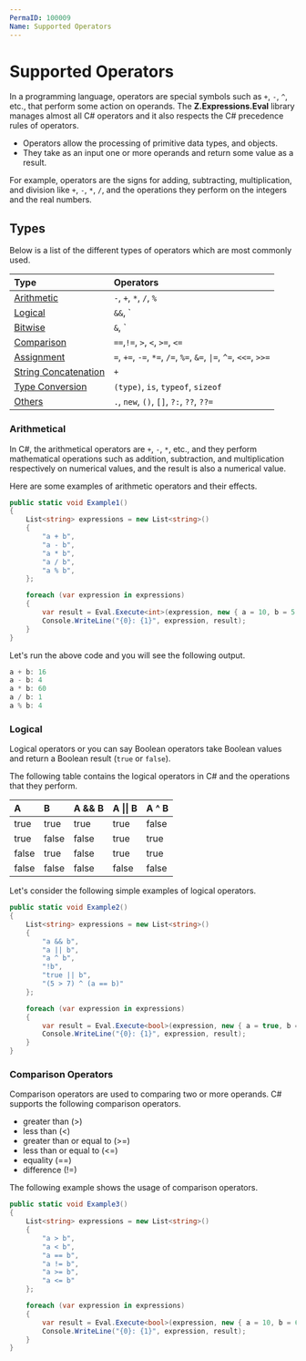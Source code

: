 ```yaml
---
PermaID: 100009
Name: Supported Operators
---
```


# Supported Operators

In a programming language, operators are special symbols such as `+`, `-`, `^`, etc., that perform some action on operands. The **Z.Expressions.Eval** library manages almost all C# operators and it also respects the C# precedence rules of operators.

 - Operators allow the processing of primitive data types, and objects. 
 - They take as an input one or more operands and return some value as a result. 
 
For example, operators are the signs for adding, subtracting, multiplication, and division like `+`, `-`, `*`, `/`, and the operations they perform on the integers and the real numbers.

## Types

Below is a list of the different types of operators which are most commonly used. 

| Type                                           | Operators                                                          |
|:-----------------------------------------------|:-------------------------------------------------------------------|
| [Arithmetic](#arithmetic)                      | `-`, `+`, `*`, `/`, `%`                              |
| [Logical](#logical)                            | `&&`, `||`, `!`, `^`                                               |
| [Bitwise](#bitwise)                            | `&`, `|`, `^`, `~`, `<<`, `>>`                                     |
| [Comparison](#comparison)                      | `==`,`!=`, `>`, `<`, `>=`, `<=`                                    |
| [Assignment](#assignment)                      | `=`, `+=`, `-=`, `*=`, `/=`, `%=`, `&=`, `\|=`, `^=`, `<<=`, `>>=`  |
| [String Concatenation](#string-concatenation)  | `+`                                                                |
| [Type Conversion](#type-conversion)            | `(type)`, `is`, `typeof`, `sizeof`                           |
| [Others](#others)                              | `.`, `new`, `()`, `[]`, `?:`, `??`, `??=`                          |

### Arithmetical

In C#, the arithmetical operators are `+`, `-`, `*`, etc., and they perform mathematical operations such as addition, subtraction, and multiplication respectively on numerical values, and the result is also a numerical value.

Here are some examples of arithmetic operators and their effects.


```csharp
public static void Example1()
{
    List<string> expressions = new List<string>()
    {
        "a + b",
        "a - b",
        "a * b",
        "a / b",
        "a % b",
    };

    foreach (var expression in expressions)
    {
        var result = Eval.Execute<int>(expression, new { a = 10, b = 5 });
        Console.WriteLine("{0}: {1}", expression, result);
    }
}
```

Let's run the above code and you will see the following output.

```csharp
a + b: 16
a - b: 4
a * b: 60
a / b: 1
a % b: 4
```    

### Logical

Logical operators or you can say Boolean operators take Boolean values and return a Boolean result (`true` or `false`).

The following table contains the logical operators in C# and the operations that they perform.

| A        | B         | A && B              | A \|\| B         | A ^ B               |
|:---------|:----------|:--------------------|:-----------------|:--------------------|
| true     | true      | true                | true             | false               |
| true     | false     | false               | true             | true                |
| false    | true      | false               | true             | true                |
| false    | false     | false               | false            | false               |

Let's consider the following simple examples of logical operators.

```csharp
public static void Example2()
{
    List<string> expressions = new List<string>()
    {
        "a && b",
        "a || b",
        "a ^ b",
        "!b",
        "true || b",
        "(5 > 7) ^ (a == b)"
    };

    foreach (var expression in expressions)
    {
        var result = Eval.Execute<bool>(expression, new { a = true, b = false });
        Console.WriteLine("{0}: {1}", expression, result);
    }
}
```

### Comparison Operators

Comparison operators are used to comparing two or more operands. C# supports the following comparison operators.

- greater than (>)
- less than (<)
- greater than or equal to (>=)
- less than or equal to (<=)
- equality (==)
- difference (!=)

The following example shows the usage of comparison operators.

```csharp
public static void Example3()
{
    List<string> expressions = new List<string>()
    {
        "a > b",
        "a < b",
        "a == b",
        "a != b",
        "a >= b",
        "a <= b"
    };

    foreach (var expression in expressions)
    {
        var result = Eval.Execute<bool>(expression, new { a = 10, b = 6 });
        Console.WriteLine("{0}: {1}", expression, result);
    }
}
```

